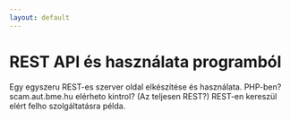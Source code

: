 ```yaml
---
layout: default
---
```


# REST API és használata programból

Egy egyszeru REST-es szerver oldal elkészítése és használata. PHP-ben? scam.aut.bme.hu elérheto kintrol? (Az teljesen REST?) REST-en kereszül elért felho szolgáltatásra példa.


